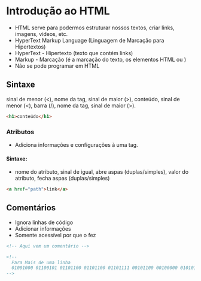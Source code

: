 # Introdução ao HTML

- HTML serve para podermos estruturar nossos textos, criar links, imagens, vídeos, etc.
- HyperText Markup Language (Linguagem de Marcação para Hipertextos)
- HyperText - Hipertexto (texto que contém links)
- Markup - Marcação (é a marcação do texto, os elementos HTML ou <tags>)
- Não se pode programar em HTML

## Sintaxe

sinal de menor (<), nome da tag, sinal de maior (>), conteúdo, sinal de menor (<), barra (/), nome da tag, sinal de maior (>).

```html
<h1>conteúdo</h1>
```

### Atributos

- Adiciona informações e configurações à uma tag.

#### Sintaxe:

- nome do atributo, sinal de igual, abre aspas (duplas/simples), valor do atributo, fecha aspas (duplas/simples)

```html
<a href="path">link</a>
```

## Comentários

- Ignora linhas de código
- Adicionar informações
- Somente acessível por que o fez

```html
<!-- Aqui vem um comentário -->

<!-- 
  Para Mais de uma linha
  01001000 01100101 01101100 01101100 01101111 00101100 00100000 01010111 01101111 01110010 01101100 01100100 00100001
-->
```

